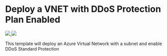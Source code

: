# Deploy a VNET with DDoS Protection Plan Enabled

<a href="https://portal.azure.com/#create/Microsoft.Template/uri/https%3A%2F%2Fraw.githubusercontent.com%2Fans-cloud%2Fazure_service_catalogue%2Fmaster%2Fvnet-with-ddos%2FazureDeploy.json" target="_blank">
    <img src="http://azuredeploy.net/deploybutton.png"/>
</a>
<a href="http://armviz.io/#/?load=https%3A%2F%2Fraw.githubusercontent.com%2Fans-cloud%2Fazure_service_catalogue%2Fmaster%2Fvnet-with-ddos%2FazureDeploy.json" target="_blank">
    <img src="http://armviz.io/visualizebutton.png"/>
</a>


This template will deploy an Azure Virtual Network with a subnet and enable DDoS Standard Protection

